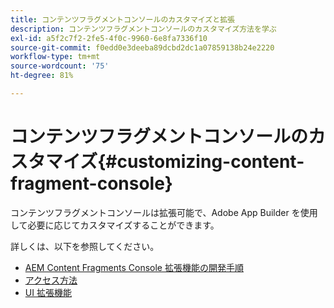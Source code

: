 ```yaml
---
title: コンテンツフラグメントコンソールのカスタマイズと拡張
description: コンテンツフラグメントコンソールのカスタマイズ方法を学ぶ
exl-id: a5f2c7f2-2fe5-4f0c-9960-6e8fa7336f10
source-git-commit: f0edd0e3deeba89dcbd2dc1a07859138b24e2220
workflow-type: tm+mt
source-wordcount: '75'
ht-degree: 81%

---
```


# コンテンツフラグメントコンソールのカスタマイズ{#customizing-content-fragment-console}

コンテンツフラグメントコンソールは拡張可能で、Adobe App Builder を使用して必要に応じてカスタマイズすることができます。

詳しくは、以下を参照してください。

* [AEM Content Fragments Console 拡張機能の開発手順](https://developer.adobe.com/uix/docs/services/aem-cf-console-admin/extension-development/#about-application)
* [アクセス方法](https://developer.adobe.com/uix/docs/overview/get-access/)
* [UI 拡張機能](https://developer.adobe.com/uix/docs/)
